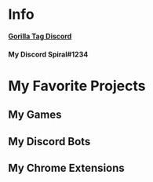 # Info

[<b>Gorilla Tag Discord</b>](https://discord.gg/YSQmmcb68y)

<h4><b>My Discord Spiral#1234</b></h4>


# My Favorite Projects

## My Games

## My Discord Bots

## My Chrome Extensions
